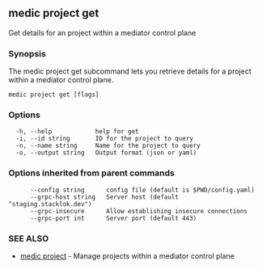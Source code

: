 ## medic project get

Get details for an project within a mediator control plane

### Synopsis

The medic project get subcommand lets you retrieve details for a project within a
mediator control plane.

```
medic project get [flags]
```

### Options

```
  -h, --help            help for get
  -i, --id string       ID for the project to query
  -n, --name string     Name for the project to query
  -o, --output string   Output format (json or yaml)
```

### Options inherited from parent commands

```
      --config string      config file (default is $PWD/config.yaml)
      --grpc-host string   Server host (default "staging.stacklok.dev")
      --grpc-insecure      Allow establishing insecure connections
      --grpc-port int      Server port (default 443)
```

### SEE ALSO

* [medic project](medic_project.md)	 - Manage projects within a mediator control plane

